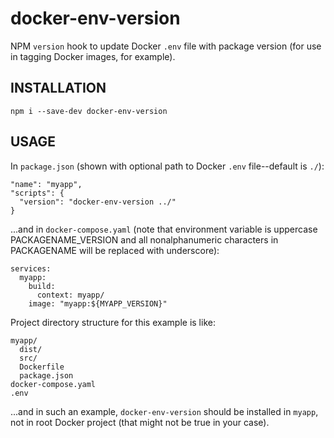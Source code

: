 # docker-env-version

NPM `version` hook to update Docker `.env` file with package version (for use in
tagging Docker images, for example).

## INSTALLATION

`npm i --save-dev docker-env-version`

## USAGE

In `package.json` (shown with optional path to Docker `.env` file--default is `./`):

```
"name": "myapp",
"scripts": {
  "version": "docker-env-version ../"
}
```

...and in `docker-compose.yaml` (note that environment variable is uppercase
PACKAGENAME_VERSION and all nonalphanumeric characters in PACKAGENAME will be
replaced with underscore):

```
services:
  myapp:
    build:
      context: myapp/
    image: "myapp:${MYAPP_VERSION}"
```

Project directory structure for this example is like:

```
myapp/
  dist/
  src/
  Dockerfile
  package.json
docker-compose.yaml
.env
```

...and in such an example, `docker-env-version` should be installed in `myapp`,
not in root Docker project (that might not be true in your case).
